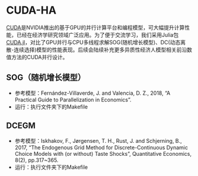 # CUDA-HA

[CUDA](https://developer.nvidia.com/cuda-toolkit)是NVIDIA推出的基于GPU的并行计算平台和编程模型，可大幅提升计算性能，已经在经济学研究领域广泛应用。为了便于交流学习，我们采用Julia包[CUDA.jl](https://github.com/JuliaGPU/CUDA.jl)，对比了GPU并行与CPU多线程求解SOG(随机增长模型)、DC(动态离散-连续选择)模型的性能表现。后续会陆续补充更多异质性经济人模型相关前沿数值方法的CUDA并行设计。

## SOG（随机增长模型）

+ 参考模型：Fernández-Villaverde, J. and Valencia, D. Z., 2018, “A Practical Guide to Parallelization in Economics”.
+ 运行：执行文件夹下的Makefile

## DCEGM

+ 参考模型：Iskhakov, F., Jørgensen, T. H., Rust, J. and Schjerning, B., 2017, “The Endogenous Grid Method for Discrete-Continuous Dynamic Choice Models with (or without) Taste Shocks”, Quantitative Economics, 8(2), pp.317~365.
+ 运行：执行文件夹下的Makefile